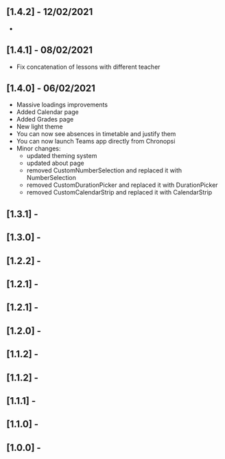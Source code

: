 ## [1.4.2] - 12/02/2021

* 

## [1.4.1] - 08/02/2021

* Fix concatenation of lessons with different teacher  

## [1.4.0] - 06/02/2021  
  
* Massive loadings improvements  
* Added Calendar page  
* Added Grades page  
* New light theme  
* You can now see absences in timetable and justify them  
* You can now launch Teams app directly from Chronopsi  
* Minor changes:  
   * updated theming system  
   * updated about page   
   * removed CustomNumberSelection and replaced it with NumberSelection  
   * removed CustomDurationPicker and replaced it with DurationPicker  
   * removed CustomCalendarStrip and replaced it with CalendarStrip  
 
## [1.3.1] - 
## [1.3.0] - 
## [1.2.2] - 
## [1.2.1] - 
## [1.2.1] - 
## [1.2.0] - 
## [1.1.2] - 
## [1.1.2] - 
## [1.1.1] - 
## [1.1.0] - 
## [1.0.0] -

